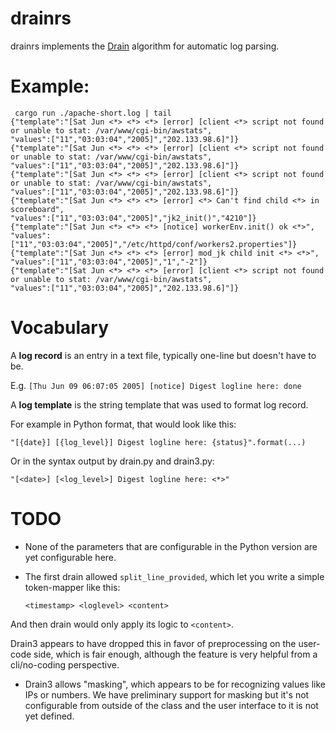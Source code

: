 # drainrs
drainrs implements the [Drain](https://jiemingzhu.github.io/pub/pjhe_icws2017.pdf) algorithm for automatic log parsing.

# Example:
```
 cargo run ./apache-short.log | tail
{"template":"[Sat Jun <*> <*> <*> [error] [client <*> script not found or unable to stat: /var/www/cgi-bin/awstats",
"values":["11","03:03:04","2005]","202.133.98.6]"]}
{"template":"[Sat Jun <*> <*> <*> [error] [client <*> script not found or unable to stat: /var/www/cgi-bin/awstats",
"values":["11","03:03:04","2005]","202.133.98.6]"]}
{"template":"[Sat Jun <*> <*> <*> [error] [client <*> script not found or unable to stat: /var/www/cgi-bin/awstats",
"values":["11","03:03:04","2005]","202.133.98.6]"]}
{"template":"[Sat Jun <*> <*> <*> [error] <*> Can't find child <*> in scoreboard",
"values":["11","03:03:04","2005]","jk2_init()","4210"]}
{"template":"[Sat Jun <*> <*> <*> [notice] workerEnv.init() ok <*>",
"values":["11","03:03:04","2005]","/etc/httpd/conf/workers2.properties"]}
{"template":"[Sat Jun <*> <*> <*> [error] mod_jk child init <*> <*>",
"values":["11","03:03:04","2005]","1","-2"]}
{"template":"[Sat Jun <*> <*> <*> [error] [client <*> script not found or unable to stat: /var/www/cgi-bin/awstats",
"values":["11","03:03:04","2005]","202.133.98.6]"]}
```

# Vocabulary
A **log record** is an entry in a text file, typically one-line but doesn't have to be.

  E.g. `[Thu Jun 09 06:07:05 2005] [notice] Digest logline here: done`


A **log template** is the string template that was used to format log record.

For example in Python format, that would look like this:

  `"[{date}] [{log_level}] Digest logline here: {status}".format(...)`

Or in the syntax output by drain.py and drain3.py:

  `"[<date>] [<log_level>] Digest logline here: <*>"`

# TODO
* None of the parameters that are configurable in the Python version are yet configurable here.
* The first drain allowed `split_line_provided`, which let you write a simple token-mapper like this:

  `<timestamp> <loglevel> <content>`

And then drain would only apply its logic to `<content>`.

Drain3 appears to have dropped this in favor of preprocessing on the user-code side, which is fair enough, although
the feature is very helpful from a cli/no-coding perspective.

* Drain3 allows "masking", which appears to be for recognizing values like IPs or numbers.
We have preliminary support for masking but it's not configurable from outside of the class and the user interface
to it is not yet defined.
